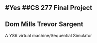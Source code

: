 #Yes
##CS 277 Final Project
---
Dom Mills
Trevor Sargent
---
A Y86 virtual machine/Sequential Simulator

